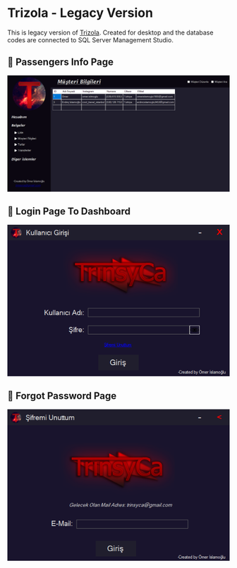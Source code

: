 # Trizola - Legacy Version
This is legacy version of <a href="https://trizola.com">Trizola</a>. Created for desktop and the database codes are connected to SQL Server Management Studio.
<br>
## 🔗 Passengers Info Page
![image](/README-Documents/passengers-info.png)

## 🔗 Login Page To Dashboard
![image](/README-Documents/login-page.png)

## 🔗 Forgot Password Page
![image](/README-Documents/forgot-password.png)
